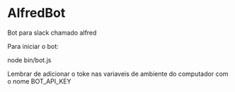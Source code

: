 # AlfredBot
Bot para slack chamado alfred

Para iniciar o bot:

node bin/bot.js

Lembrar de adicionar o toke nas variaveis de ambiente do computador com o nome BOT_API_KEY
